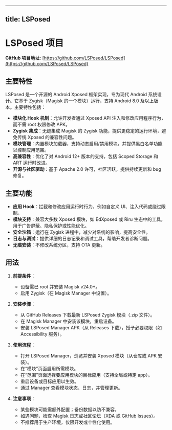 
---
title: LSPosed
---

# LSPosed 项目

**GitHub 项目地址:** [https://github.com/LSPosed/LSPosed](https://github.com/LSPosed/LSPosed)

## 主要特性
LSPosed 是一个开源的 Android Xposed 框架实现，专为现代 Android 系统设计。它基于 Zygisk（Magisk 的一个模块）运行，支持 Android 8.0 及以上版本。主要特性包括：
- **模块化 Hook 机制**：允许开发者通过 Xposed API 注入和修改应用程序行为，而不需 root 权限修改 APK。
- **Zygisk 集成**：无缝集成 Magisk 的 Zygisk 功能，提供更稳定的运行环境，避免传统 Xposed 的兼容性问题。
- **模块管理**：内置模块加载器，支持动态启用/禁用模块，并提供黑白名单功能以控制应用范围。
- **高兼容性**：优化了对 Android 12+ 版本的支持，包括 Scoped Storage 和 ART 运行时改进。
- **开源与社区驱动**：基于 Apache 2.0 许可，社区活跃，提供持续更新和 bug 修复。

## 主要功能
- **应用 Hook**：拦截和修改应用运行时行为，例如自定义 UI、注入代码或绕过限制。
- **模块支持**：兼容大多数 Xposed 模块，如 EdXposed 或 Riru 生态中的工具，用于广告屏蔽、隐私保护或性能优化。
- **安全沙箱**：运行在 Zygisk 进程中，减少对系统的影响，提高安全性。
- **日志与调试**：提供详细的日志记录和调试工具，帮助开发者诊断问题。
- **无痕安装**：不修改系统分区，支持 OTA 更新。

## 用法
1. **前提条件**：
   - 设备需已 root 并安装 Magisk v24.0+。
   - 启用 Zygisk（在 Magisk Manager 中设置）。

2. **安装步骤**：
   - 从 GitHub Releases 下载最新 LSPosed Zygisk 模块（.zip 文件）。
   - 在 Magisk Manager 中安装该模块，重启设备。
   - 安装 LSPosed Manager APK（从 Releases 下载），授予必要权限（如 Accessibility 服务）。

3. **使用流程**：
   - 打开 LSPosed Manager，浏览并安装 Xposed 模块（从仓库或 APK 安装）。
   - 在“模块”页面启用所需模块。
   - 在“范围”页面选择要应用模块的目标应用（支持全局或特定 app）。
   - 重启设备或目标应用以生效。
   - 通过 Manager 查看模块状态、日志，并管理更新。

4. **注意事项**：
   - 某些模块可能需额外配置；备份数据以防不兼容。
   - 如遇问题，检查 Magisk 日志或社区论坛（XDA 或 GitHub Issues）。
   - 不推荐用于生产环境，仅限开发或个性化使用。